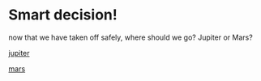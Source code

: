 # Smart decision!
now that we have taken off safely, where should we go? Jupiter or Mars?

[jupiter](jupiter.md)

[mars](../Mars/mars.md)
